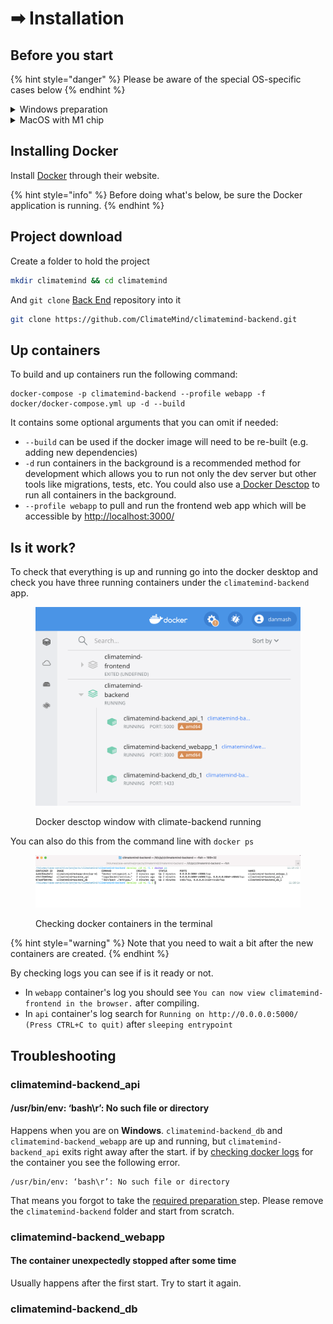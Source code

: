 # ➡ Installation

## Before you start

{% hint style="danger" %}
Please be aware of the special OS-specific cases below
{% endhint %}

<details>

<summary>Windows preparation</summary>

Windows users may experience problems with building or starting the containers if your system automatically converts Unix line endings ('\n') to DOS line endings ('\r\n'). You can prevent this from happening by running the command below.

```bash
git config --global core.autocrlf false
```

</details>

<details>

<summary>MacOS with M1 chip</summary>

M1 chip requires a special \`yml\` file. Use \`docker/docker-compose.m1.yml\` file in the commands below.

</details>

## Installing Docker

Install [Docker](https://www.docker.com/products/docker-desktop) through their website.

{% hint style="info" %}
Before doing what's below, be sure the Docker application is running.
{% endhint %}

## Project download

Create a folder to hold the project&#x20;

```bash
mkdir climatemind && cd climatemind
```

And `git clone` [Back End](https://github.com/ClimateMind/climatemind-backend) repository into it

```bash
git clone https://github.com/ClimateMind/climatemind-backend.git
```

## Up containers

To build and up containers run the following command:

```
docker-compose -p climatemind-backend --profile webapp -f docker/docker-compose.yml up -d --build
```

It contains some optional arguments that you can omit if needed:

* `--build` can be used if the docker image will need to be re-built (e.g. adding new dependencies)
* `-d` run containers in the background is a recommended method for development which allows you to run not only the dev server but other tools like migrations, tests, etc. You could also use a[ Docker Desctop](https://www.docker.com/products/docker-desktop/) to run all containers in the background.
* `--profile webapp` to pull and run the frontend web app which will be accessible by [http://localhost:3000/](http://localhost:3000/)

## Is it work?

To check that everything is up and running go into the docker desktop and check you have three running containers under the `climatemind-backend` app.&#x20;

<figure><img src="../.gitbook/assets/Screenshot 2022-11-08 at 11.17.42.png" alt=""><figcaption><p>Docker desctop window with climate-backend running</p></figcaption></figure>

You can also do this from the command line with `docker ps`

<figure><img src="../.gitbook/assets/Screenshot 2022-11-08 at 11.20.30.png" alt=""><figcaption><p>Checking docker containers in the terminal</p></figcaption></figure>

{% hint style="warning" %}
Note that you need to wait a bit after the new containers are created.
{% endhint %}

By checking logs you can see if is it ready or not.

* In `webapp` container's log you should see `You can now view climatemind-frontend in the browser.` after compiling.
* In `api` container's log search for `Running on http://0.0.0.0:5000/ (Press CTRL+C to quit)` after `sleeping entrypoint`

## Troubleshooting

### climatemind-backend\_api&#x20;

#### /usr/bin/env: ‘bash\r’: No such file or directory

Happens when you are on **Windows**. `climatemind-backend_db`  and `climatemind-backend_webapp` are up and running, but  `climatemind-backend_api` exits right away after the start. if by [checking docker logs](work-with-docker.md#check-the-docker-container-logs) for the container you see the following error.

```
/usr/bin/env: ‘bash\r’: No such file or directory
```

That means you forgot to take the [required preparation ](installation.md#before-you-start)step. Please remove the `climatemind-backend` folder and start from scratch.

### climatemind-backend\_webapp

#### The container unexpectedly stopped after some time

Usually happens after the first start. Try to start it again.

### climatemind-backend\_db
